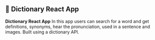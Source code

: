 
## 📖 Dictionary React App <a name="about-project"></a>

**Dictionary React App** In this app users can search for a word and get definitions, synonyms, hear the pronunciation, used in a sentence and images.
Built using a dictionary API.

